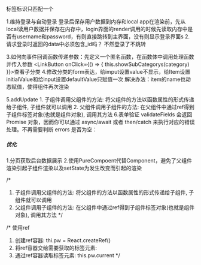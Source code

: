 <Switch>标签标识只匹配一个

1.维持登录与自动登录
    登录后保存用户数据到内存和local
    app在渲染前，先从local读用户数据并保存在内存中，login界面的render调用的时候先读取内存中是否有username和password，有则直接跳转到主界面，没有则显示登录界面s
2.请求登录时返回的data中必须包含_id吗？ 不然登录了不跳转

3.如何向事件回调函数传递参数：先定义一个匿名函数，在函数体中调用处理函数并传入参数
    <LinkButton onClick={() => { this.showSubCategorys(category) }}>查看子分类</LinkButton>
4.修改分类的form表达，给imput设置value不显示，给Item设置initialValue和给input设置defaultValue只赋值一次
 解决办法：item的name也动态赋值，使得组件再次渲染

5.addUpdate 
    1. 子组件调用父组件的方法: 将父组件的方法以函数属性的形式传递给子组件, 子组件就可以调用
    2. 父组件调用子组件的方法: 在父组件中通过ref得到子组件标签对象(也就是组件对象), 调用其方法
6.表单验证
    validateFields 会返回 Promise 对象，因而你可以通过 async/await 或者 then/catch 来执行对应的错误处理。不再需要判断 errors 是否为空：

##### 优化
1.分页获取后台数据展示
2.使用PureCompoent代替Component，避免了父组件渲染引起子组件渲染以及setState为发生改变而引起的渲染

/*
1. 子组件调用父组件的方法: 将父组件的方法以函数属性的形式传递给子组件, 子组件就可以调用
2. 父组件调用子组件的方法: 在父组件中通过ref得到子组件标签对象(也就是组件对象), 调用其方法
 */

/*
使用ref
1. 创建ref容器: thi.pw = React.createRef()
2. 将ref容器交给需要获取的标签元素: <PictureWall ref={this.pw} />
3. 通过ref容器读取标签元素: this.pw.current
 */